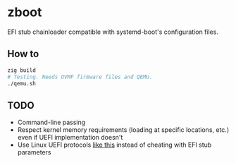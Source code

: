 # zboot

EFI stub chainloader compatible with systemd-boot's configuration files.

## How to

```sh
zig build
# Testing. Needs OVMF firmware files and QEMU.
./qemu.sh
```

## TODO

- Command-line passing
- Respect kernel memory requirements (loading at specific locations, etc.) even if UEFI implementation doesn't
- Use Linux UEFI protocols [like this](https://github.com/u-boot/u-boot/commit/ec80b4735a593961fe701cc3a5d717d4739b0fd0) instead of cheating with EFI stub parameters
